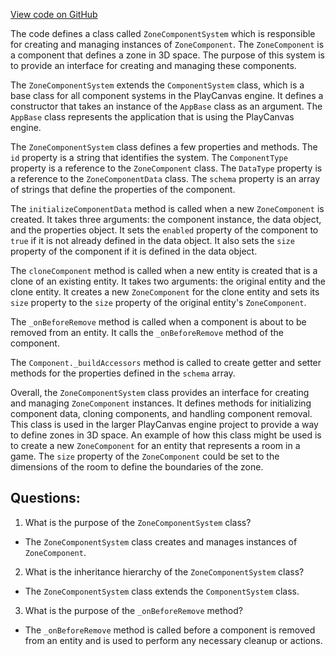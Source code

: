 [View code on GitHub](https://github.com/playcanvas/engine/src/framework/components/zone/system.js)

The code defines a class called `ZoneComponentSystem` which is responsible for creating and managing instances of `ZoneComponent`. The `ZoneComponent` is a component that defines a zone in 3D space. The purpose of this system is to provide an interface for creating and managing these components.

The `ZoneComponentSystem` extends the `ComponentSystem` class, which is a base class for all component systems in the PlayCanvas engine. It defines a constructor that takes an instance of the `AppBase` class as an argument. The `AppBase` class represents the application that is using the PlayCanvas engine.

The `ZoneComponentSystem` class defines a few properties and methods. The `id` property is a string that identifies the system. The `ComponentType` property is a reference to the `ZoneComponent` class. The `DataType` property is a reference to the `ZoneComponentData` class. The `schema` property is an array of strings that define the properties of the component.

The `initializeComponentData` method is called when a new `ZoneComponent` is created. It takes three arguments: the component instance, the data object, and the properties object. It sets the `enabled` property of the component to `true` if it is not already defined in the data object. It also sets the `size` property of the component if it is defined in the data object.

The `cloneComponent` method is called when a new entity is created that is a clone of an existing entity. It takes two arguments: the original entity and the clone entity. It creates a new `ZoneComponent` for the clone entity and sets its `size` property to the `size` property of the original entity's `ZoneComponent`.

The `_onBeforeRemove` method is called when a component is about to be removed from an entity. It calls the `_onBeforeRemove` method of the component.

The `Component._buildAccessors` method is called to create getter and setter methods for the properties defined in the `schema` array.

Overall, the `ZoneComponentSystem` class provides an interface for creating and managing `ZoneComponent` instances. It defines methods for initializing component data, cloning components, and handling component removal. This class is used in the larger PlayCanvas engine project to provide a way to define zones in 3D space. An example of how this class might be used is to create a new `ZoneComponent` for an entity that represents a room in a game. The `size` property of the `ZoneComponent` could be set to the dimensions of the room to define the boundaries of the zone.
## Questions: 
 1. What is the purpose of the `ZoneComponentSystem` class?
- The `ZoneComponentSystem` class creates and manages instances of `ZoneComponent`.

2. What is the inheritance hierarchy of the `ZoneComponentSystem` class?
- The `ZoneComponentSystem` class extends the `ComponentSystem` class.

3. What is the purpose of the `_onBeforeRemove` method?
- The `_onBeforeRemove` method is called before a component is removed from an entity and is used to perform any necessary cleanup or actions.